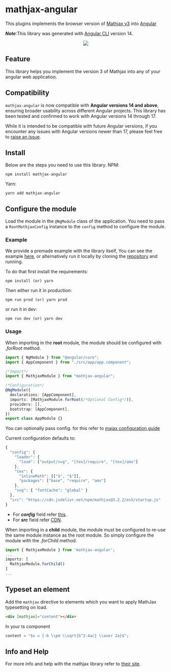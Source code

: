 # mathjax-angular

This plugins implements the browser version of [Mathjax v3][1] into [Angular][2]

**_Note_**:This library was generated with [Angular CLI][8] version 14.

<div style="text-align:center"><a href="https://nodei.co/npm/mathjax-angular/"><img src="https://nodei.co/npm/mathjax-angular.png?downloads=true&downloadRank=true&stars=true&mini=true"/></a></div>

## Feature

This library helps you implement the version 3 of Mathjax into any of your angular web application.

## Compatibility

`mathjax-angular` is now compatible with **Angular versions 14 and above**, ensuring broader usability across different Angular projects. This library has been tested and confirmed to work with Angular versions 14 through 17.

While it is intended to be compatible with future Angular versions, if you encounter any issues with Angular versions newer than 17, please feel free to [raise an issue](9).

## Install

Below are the steps you need to use this library.
NPM:

```
npm install mathjax-angular
```

Yarn:

```
yarn add mathjax-angular
```

## Configure the module

Load the module in the `@NgModule` class of the application. You need
to pass a `RootMathjaxConfig` instance to the `config` method to
configure the module.

### Example

We provide a premade example with the library itself, You can see the example [here][3], or alternatively run it locally by cloning the [repository][4] and running.

To do that first install the requirements:

```
npm install (or) yarn
```

Then either run it in production:

```
npm run prod (or) yarn prod
```

or run it in dev:

```
npm run dev (or) yarn dev
```

### Usage

When importing in the **root** module, the module should be configured
with _.forRoot_ method.

```typescript
import { NgModule } from "@angular/core";
import { AppComponent } from "./src/app/app.component";

/*Import*/
import { MathjaxModule } from "mathjax-angular";

/*Configuration*/
@NgModule({
  declarations: [AppComponent],
  imports: [MathjaxModule.forRoot(/*Optional Config*/)],
  providers: [],
  bootstrap: [AppComponent],
})
export class AppModule {}
```

You can optionally pass config. for this refer to [majax configuration guide][5]

Current configuration defaults to:

```typescript
{
  "config": {
    "loader": {
      "load": ["output/svg", "[tex]/require", "[tex]/ams"]
    },
    "tex": {
      "inlineMath": [["$", "$"]],
      "packages": ["base", "require", "ams"]
    },
    "svg": { "fontCache": "global" }
  },
  "src": "https://cdn.jsdelivr.net/npm/mathjax@3.2.2/es5/startup.js"
}
```

- For **_config_** field refer [this][6].
- For **_src_** field refer [CDN][7].

When importing in a **child** module, the module must be configured to
re-use the same module instance as the root module. So simply
configure the module with the _.forChild_ method.

```typescript
import { MathjaxModule } from 'mathjax-angular';
...
imports: [
  MathjaxModule.forChild()
]
...
```

## Typeset an element

Add the `mathjax` directive to elements which you want to apply
MathJax typesetting on load.

```html
<div [mathjax]="content"></div>
```

In your ts component

```typescript
content = "$x = {-b \\pm \\sqrt{b^2-4ac} \\over 2a}$";
```

## Info and Help

For more info and help with the mathjax library refer to [their site][1].

[1]: https://docs.mathjax.org/en/latest/
[2]: https://angular.io/
[3]: https://github.com/sajivkumar/mathjax-angular/tree/main/projects/example
[4]: https://github.com/sajivkumar/mathjax-angular.git
[5]: http://docs.mathjax.org/en/latest/web/configuration.html
[6]: http://docs.mathjax.org/en/latest/web/configuration.html#configuring-and-loading-mathjax
[7]: https://cdnjs.com/libraries/mathjax
[8]: https://github.com/angular/angular-cli
[9]: https://github.com/sajivkumar/mathjax-angular/issues
